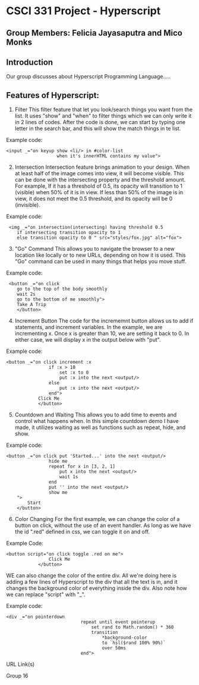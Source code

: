 # CSCI 331 Project - Hyperscript
## Group Members: Felicia Jayasaputra and Mico Monks

## Introduction

Our group discusses about Hyperscript Programming Language.....

## Features of Hyperscript:

1. Filter
This filter feature that let you look/search things you want from the list. It uses "show" and "when" to filter things which we can only write it in 2 lines of codes. After the code is done, we can start by typing one letter in the search bar, and this will show the match things in te list.

Example code:
```
<input _="on keyup show <li/> in #color-list
                   when it's innerHTML contains my value">
```

2. Intersection
Intersection feature brings animation to your design. When at least half of the image comes into view, it will become visible. This can be done with the intersecting property and the threshold amount. For example, If it has a threshold of 0.5, its opacity will transition to 1 (visible) when 50% of it is in view. If less than 50% of the image is in view, it does not meet the 0.5 threshold, and its opacity will be 0 (invisible).

Example code:
```
 <img _="on intersection(intersecting) having threshold 0.5
    if intersecting transition opacity to 1
    else transition opacity to 0 " src="styles/fox.jpg" alt="fox">
```

3. "Go" Command
This allows you to navigate the browser to a new location like locally or to new URLs, depending on how it is used. This "Go" command can be used in many things that helps you move stuff. 

Example code:
```
 <button _="on click
    go to the top of the body smoothly
    wait 2s
    go to the bottom of me smoothly">
    Take A Trip
    </button>
```

4. Increment Button
The code for the incrememnt button allows us to add if statements, and increment variables. In the example, we are incrementing x. Once x is greater than 10, we are setting it back to 0. In either case, we will display x in the output below with "put".

Example code:
```
<button _="on click increment :x
                if :x > 10
                    set :x to 0
                    put :x into the next <output/>
                else
                    put :x into the next <output/>
                end">
            Click Me
            </button>
```

5. Countdown and Waiting
This allows you to add time to events and control what happens when. In this simple countdown demo I have made, it utilizes waiting as well as functions such as repeat, hide, and show.

Example code:

```
<button _="on click put 'Started...' into the next <output/>
                hide me
                repeat for x in [3, 2, 1]
                    put x into the next <output/>
                    wait 1s
                end
                put '' into the next <output/>
                show me
    ">
        Start
    </button>
```

6. Color Changing
For the first example, we can change the color of a button on click, without the use of an event handler. As long as we have the id ".red" defined in css, we can toggle it on and off.

Example Code:
```
<button script="on click toggle .red on me">
                Click Me
            </button>
```

WE can also change the color of the entire div. All we're doing here is adding a few lines of Hyperscript to the div that all the text is in, and it changes the background color of everything inside the div. Also note how we can replace "script" with "_".

Example code:
```
<div _="on pointerdown
                            repeat until event pointerup
                                set rand to Math.random() * 360
                                transition
                                    *background-color
                                    to `hsl($rand 100% 90%)`
                                    over 50ms
                            end">
```





URL Link(s)

Group 16
